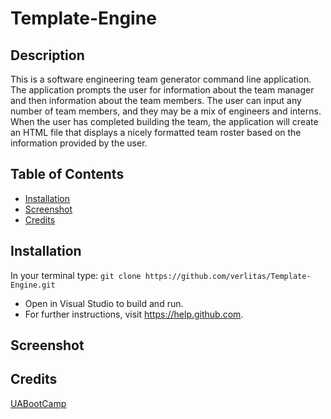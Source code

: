# Template-Engine

## Description
This is a software engineering team generator command line application. The application prompts the user for information about the team manager and then information about the team members. The user can input any number of team members, and they may be a mix of engineers and interns. When the user has completed building the team, the application will create an HTML file that displays a nicely formatted team roster based on the information provided by the user. 

## Table of Contents
* [Installation](#installation)
* [Screenshot](#screenshot)
* [Credits](#credits)

## Installation
In your terminal type:
```git clone https://github.com/verlitas/Template-Engine.git```
* Open in Visual Studio to build and run.
* For further instructions, visit https://help.github.com.

## Screenshot

## Credits
[UABootCamp](https://bootcamp.ce.arizona.edu/coding/)
